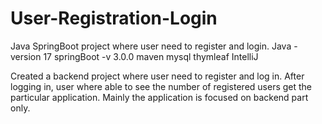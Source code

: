 # User-Registration-Login
Java SpringBoot project where user need to register and login.
Java -version 17
springBoot -v 3.0.0
maven
mysql
thymleaf
IntelliJ

Created a backend project where user need to register and log in.
After logging in, user where able to see the number of registered users get the particular application.
Mainly the application is focused on backend part only.

